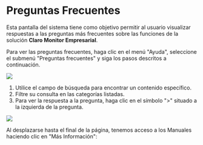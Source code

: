 # Preguntas Frecuentes

Esta pantalla del sistema tiene como objetivo permitir al usuario visualizar respuestas a las preguntas más frecuentes sobre las funciones de la solución **Claro Monitor Empresarial**.

Para ver las preguntas frecuentes, haga clic en el menú "Ayuda", seleccione el submenú "Preguntas frecuentes" y siga los pasos descritos a continuación.

![](<../../../.gitbook/assets/0 (18).png>)

1. Utilice el campo de búsqueda para encontrar un contenido específico.
2. Filtre su consulta en las categorías listadas.
3. Para ver la respuesta a la pregunta, haga clic en el símbolo ">" situado a la izquierda de la pregunta.

![](<../../../.gitbook/assets/1 (18).png>)

Al desplazarse hasta el final de la página, tenemos acceso a los Manuales haciendo clic en "Más Información":

<figure><img src="../../../.gitbook/assets/image (145).png" alt=""><figcaption></figcaption></figure>
